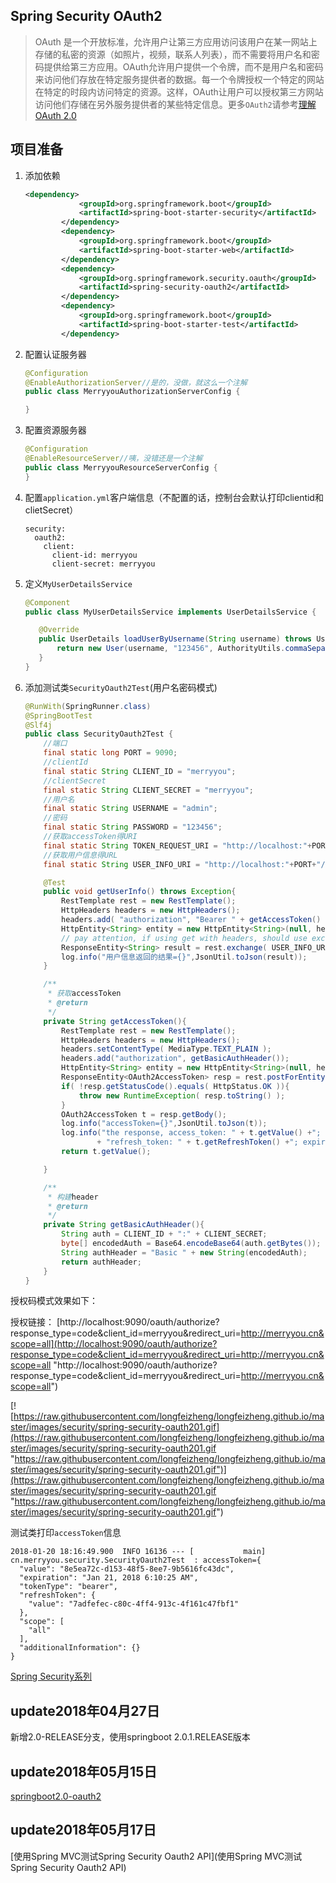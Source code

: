 ## Spring Security OAuth2
> OAuth 是一个开放标准，允许用户让第三方应用访问该用户在某一网站上存储的私密的资源（如照片，视频，联系人列表），而不需要将用户名和密码提供给第三方应用。OAuth允许用户提供一个令牌，而不是用户名和密码来访问他们存放在特定服务提供者的数据。每一个令牌授权一个特定的网站在特定的时段内访问特定的资源。这样，OAuth让用户可以授权第三方网站访问他们存储在另外服务提供者的某些特定信息。更多`OAuth2`请参考[理解OAuth 2.0](http://www.ruanyifeng.com/blog/2014/05/oauth_2_0.html)

## 项目准备

1. 添加依赖
	```xml
	<dependency>
				<groupId>org.springframework.boot</groupId>
				<artifactId>spring-boot-starter-security</artifactId>
			</dependency>
			<dependency>
				<groupId>org.springframework.boot</groupId>
				<artifactId>spring-boot-starter-web</artifactId>
			</dependency>
			<dependency>
				<groupId>org.springframework.security.oauth</groupId>
				<artifactId>spring-security-oauth2</artifactId>
			</dependency>
			<dependency>
				<groupId>org.springframework.boot</groupId>
				<artifactId>spring-boot-starter-test</artifactId>
			</dependency>
	```
2. 配置认证服务器
	```java
	@Configuration
	@EnableAuthorizationServer//是的，没做，就这么一个注解
	public class MerryyouAuthorizationServerConfig {

	}
	```
3. 配置资源服务器
	```java
	@Configuration
	@EnableResourceServer//咦，没错还是一个注解
	public class MerryyouResourceServerConfig {
	}
	```
4. 配置`application.yml`客户端信息（不配置的话，控制台会默认打印clientid和clietSecret）

	```shell
	security:
	  oauth2:
		client:
		  client-id: merryyou
		  client-secret: merryyou
	```
5. 定义`MyUserDetailsService`
	 ```java
	@Component
	public class MyUserDetailsService implements UserDetailsService {

		@Override
		public UserDetails loadUserByUsername(String username) throws UsernameNotFoundException {
			return new User(username, "123456", AuthorityUtils.commaSeparatedStringToAuthorityList("ROLE_USER"));
		}
	}
	```
6. 添加测试类`SecurityOauth2Test`(用户名密码模式)
	```java
	@RunWith(SpringRunner.class)
	@SpringBootTest
	@Slf4j
	public class SecurityOauth2Test {
		//端口
		final static long PORT = 9090;
		//clientId
		final static String CLIENT_ID = "merryyou";
		//clientSecret
		final static String CLIENT_SECRET = "merryyou";
		//用户名
		final static String USERNAME = "admin";
		//密码
		final static String PASSWORD = "123456";
		//获取accessToken得URI
		final static String TOKEN_REQUEST_URI = "http://localhost:"+PORT+"/oauth/token?grant_type=password&username=" + USERNAME + "&password=" + PASSWORD+"&scope=all";
		//获取用户信息得URL
		final static String USER_INFO_URI = "http://localhost:"+PORT+"/user";

		@Test
		public void getUserInfo() throws Exception{
			RestTemplate rest = new RestTemplate();
			HttpHeaders headers = new HttpHeaders();
			headers.add( "authorization", "Bearer " + getAccessToken() );
			HttpEntity<String> entity = new HttpEntity<String>(null, headers);
			// pay attention, if using get with headers, should use exchange instead of getForEntity / getForObject
			ResponseEntity<String> result = rest.exchange( USER_INFO_URI, HttpMethod.GET, entity, String.class, new Object[]{ null } );
			log.info("用户信息返回的结果={}",JsonUtil.toJson(result));
		}

		/**
		 * 获取accessToken
		 * @return
		 */
		private String getAccessToken(){
			RestTemplate rest = new RestTemplate();
			HttpHeaders headers = new HttpHeaders();
			headers.setContentType( MediaType.TEXT_PLAIN );
			headers.add("authorization", getBasicAuthHeader());
			HttpEntity<String> entity = new HttpEntity<String>(null, headers);
			ResponseEntity<OAuth2AccessToken> resp = rest.postForEntity( TOKEN_REQUEST_URI, entity, OAuth2AccessToken.class);
			if( !resp.getStatusCode().equals( HttpStatus.OK )){
				throw new RuntimeException( resp.toString() );
			}
			OAuth2AccessToken t = resp.getBody();
			log.info("accessToken={}",JsonUtil.toJson(t));
			log.info("the response, access_token: " + t.getValue() +"; token_type: " + t.getTokenType() +"; "
					+ "refresh_token: " + t.getRefreshToken() +"; expiration: " + t.getExpiresIn() +", expired when:" + t.getExpiration() );
			return t.getValue();

		}

		/**
		 * 构建header
		 * @return
		 */
		private String getBasicAuthHeader(){
			String auth = CLIENT_ID + ":" + CLIENT_SECRET;
			byte[] encodedAuth = Base64.encodeBase64(auth.getBytes());
			String authHeader = "Basic " + new String(encodedAuth);
			return authHeader;
		}
	}
	```

授权码模式效果如下：

授权链接：
[http://localhost:9090/oauth/authorize?response_type=code&client_id=merryyou&redirect_uri=http://merryyou.cn&scope=all](http://localhost:9090/oauth/authorize?response_type=code&client_id=merryyou&redirect_uri=http://merryyou.cn&scope=all "http://localhost:9090/oauth/authorize?response_type=code&client_id=merryyou&redirect_uri=http://merryyou.cn&scope=all")

[![https://raw.githubusercontent.com/longfeizheng/longfeizheng.github.io/master/images/security/spring-security-oauth201.gif](https://raw.githubusercontent.com/longfeizheng/longfeizheng.github.io/master/images/security/spring-security-oauth201.gif "https://raw.githubusercontent.com/longfeizheng/longfeizheng.github.io/master/images/security/spring-security-oauth201.gif")](https://raw.githubusercontent.com/longfeizheng/longfeizheng.github.io/master/images/security/spring-security-oauth201.gif "https://raw.githubusercontent.com/longfeizheng/longfeizheng.github.io/master/images/security/spring-security-oauth201.gif")

测试类打印`accessToken`信息

```shell
2018-01-20 18:16:49.900  INFO 16136 --- [           main] cn.merryyou.security.SecurityOauth2Test  : accessToken={
  "value": "8e5ea72c-d153-48f5-8ee7-9b5616fc43dc",
  "expiration": "Jan 21, 2018 6:10:25 AM",
  "tokenType": "bearer",
  "refreshToken": {
    "value": "7adfefec-c80c-4ff4-913c-4f161c47fbf1"
  },
  "scope": [
    "all"
  ],
  "additionalInformation": {}
}
```

[Spring Security系列](https://longfeizheng.github.io/categories/#Security)

## update2018年04月27日
新增2.0-RELEASE分支，使用springboot 2.0.1.RELEASE版本
## update2018年05月15日
[springboot2.0-oauth2](https://github.com/longfeizheng/springboot2.0-oauth2)
## update2018年05月17日
[使用Spring MVC测试Spring Security Oauth2 API](使用Spring MVC测试Spring Security Oauth2 API)
